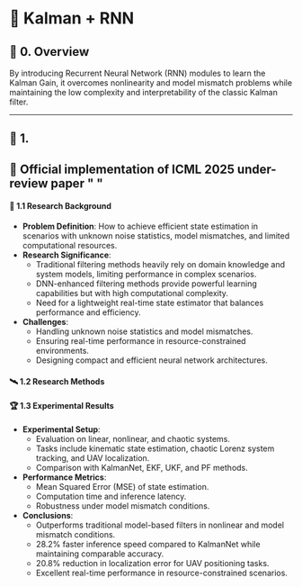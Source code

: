 # 🧸 Kalman + RNN 

## 🌟 0. Overview
By introducing Recurrent Neural Network (RNN) modules to learn the Kalman Gain, it overcomes nonlinearity and model mismatch problems while maintaining the low complexity and interpretability of the classic Kalman filter.

---  


## 🔬 1. 

🙌 Official implementation of ICML 2025 under-review paper " "
---  
#### 🚀 1.1 Research Background 
- **Problem Definition**: How to achieve efficient state estimation in scenarios with unknown noise statistics, model mismatches, and limited computational resources.  
- **Research Significance**:
  - Traditional filtering methods heavily rely on domain knowledge and system models, limiting performance in complex scenarios.  
  - DNN-enhanced filtering methods provide powerful learning capabilities but with high computational complexity.  
  - Need for a lightweight real-time state estimator that balances performance and efficiency.
- **Challenges**:
  - Handling unknown noise statistics and model mismatches.  
  - Ensuring real-time performance in resource-constrained environments.  
  - Designing compact and efficient neural network architectures.

#### 🛰️ 1.2 Research Methods  


  
#### 🏆 1.3 Experimental Results  
- **Experimental Setup**:
  - Evaluation on linear, nonlinear, and chaotic systems.  
  - Tasks include kinematic state estimation, chaotic Lorenz system tracking, and UAV localization.  
  - Comparison with KalmanNet, EKF, UKF, and PF methods. 
- **Performance Metrics**:
  - Mean Squared Error (MSE) of state estimation.  
  - Computation time and inference latency.  
  - Robustness under model mismatch conditions.
- **Conclusions**:
  - Outperforms traditional model-based filters in nonlinear and model mismatch conditions.  
  - 28.2% faster inference speed compared to KalmanNet while maintaining comparable accuracy.  
  - 20.8% reduction in localization error for UAV positioning tasks.  
  - Excellent real-time performance in resource-constrained scenarios.




